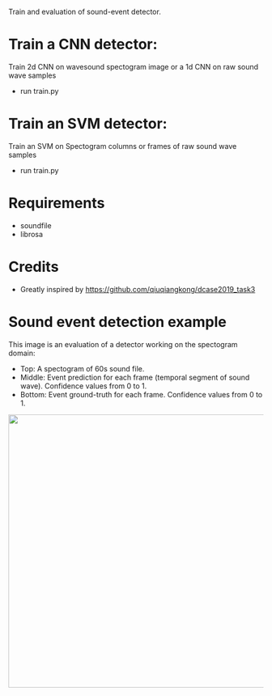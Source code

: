 Train and evaluation of sound-event detector.

# Train a CNN detector:
Train 2d CNN on wavesound spectogram image or a 1d CNN on raw sound wave samples
- run train.py

# Train an SVM detector:
Train an SVM on Spectogram columns or frames of raw sound wave samples
- run train.py

# Requirements
- soundfile
- librosa

# Credits
- Greatly inspired by https://github.com/qiuqiangkong/dcase2019_task3



# Sound event detection example
This image is an evaluation of a detector working on the spectogram domain:
- Top: A spectogram of  60s sound file.
- Middle: Event prediction for each frame (temporal segment of sound wave). Confidence values from 0 to 1.
- Bottom: Event ground-truth for each frame. Confidence values from 0 to 1.
<img align="center" width="600" height="540" src="assets/SED.png">